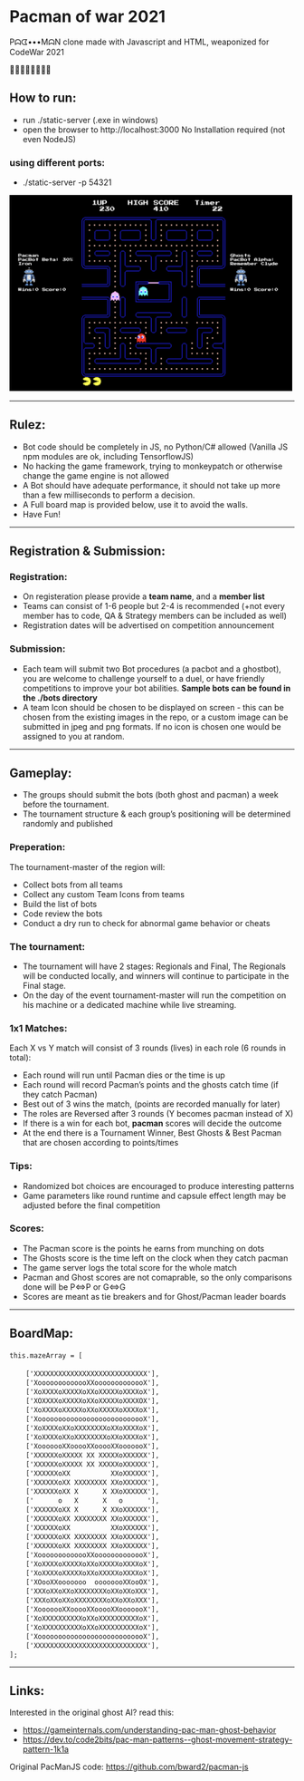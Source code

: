 # Pacman of war 2021
Pᗣᗧ•••MᗣN clone made with Javascript and HTML, weaponized for CodeWar 2021

🍒🍓🍊🍎🍈👾🔔🔑

## How to run:
* run ./static-server (.exe in windows)
* open the browser to http://localhost:3000
No Installation required (not even NodeJS)

### using different ports:
* ./static-server -p 54321

<img src="https://github.com/amitbet/codewar2021/blob/master/ScrShot.png" alt="screen shot" width="500" style="width:500px;"/>

---
## Rulez:
* Bot code should be completely in JS, no Python/C# allowed (Vanilla JS npm modules are ok, including TensorflowJS)
* No hacking the game framework, trying to monkeypatch or otherwise change the game engine is not allowed
* A Bot should have adequate performance, it should not take up more than a few milliseconds to perform a decision.
* A Full board map is provided below, use it to avoid the walls.
* Have Fun!
---
## Registration & Submission:
### Registration:
* On registeration please provide a **team name**, and a **member list** 
* Teams can consist of 1-6 people but 2-4 is recommended (+not every member has to code, QA & Strategy members can be included as well)
* Registration dates will be advertised on competition announcement 

### Submission:
* Each team will submit two Bot procedures (a pacbot and a ghostbot), you are welcome to challenge yourself to a duel, or have friendly competitions to improve your bot abilities. **Sample bots can be found in the ./bots directory**
* A team Icon should be chosen to be displayed on screen - this can be chosen from the existing images in the repo, or a custom image can be submitted in jpeg and png formats. If no icon is chosen one would be assigned to you at random.

---
## Gameplay:
* The groups should submit the bots (both ghost and  pacman) a week before the tournament.
* The tournament structure & each group’s positioning will be determined randomly and published

### Preperation: 
The tournament-master of the region will:
  * Collect bots from all teams
  * Collect any custom Team Icons from teams
  * Build the list of bots
  * Code review the bots 
  * Conduct a dry run to check for abnormal game behavior or cheats

### The tournament:
* The tournament will have 2 stages: Regionals and Final, The Regionals will be conducted locally, and winners will continue to participate in the Final stage.
* On the day of the event tournament-master will run the competition on his machine or a dedicated machine while live streaming.

### 1x1 Matches:
Each X vs Y match will consist of 3 rounds (lives) in each role (6 rounds in total):
* Each round will run until Pacman dies or the time is up
* Each round will record Pacman’s points and the ghosts catch time (if they catch Pacman)
* Best out of 3 wins the match, (points are recorded manually for later)
* The roles are Reversed after 3 rounds (Y becomes pacman instead of X)
* If there is a win for each bot, **pacman** scores will decide the outcome
* At the end there is a Tournament Winner, Best Ghosts & Best Pacman that are chosen according to points/times
  
### Tips:
* Randomized bot choices are encouraged to produce interesting patterns
* Game parameters like round runtime and capsule effect length may be adjusted before the final competition

### Scores:
* The Pacman score is the points he earns from munching on dots
* The Ghosts score is the time left on the clock when they catch pacman
* The game server logs the total score for the whole match
* Pacman and Ghost scores are not comaprable, so the only comparisons done will be P<=>P or G<=>G
* Scores are meant as tie breakers and for Ghost/Pacman leader boards
---

## BoardMap:
```
this.mazeArray = [
      
    ['XXXXXXXXXXXXXXXXXXXXXXXXXXXX'],
    ['XooooooooooooXXooooooooooooX'],
    ['XoXXXXoXXXXXoXXoXXXXXoXXXXoX'],
    ['XOXXXXoXXXXXoXXoXXXXXoXXXXOX'],
    ['XoXXXXoXXXXXoXXoXXXXXoXXXXoX'],
    ['XooooooooooooooooooooooooooX'],
    ['XoXXXXoXXoXXXXXXXXoXXoXXXXoX'],
    ['XoXXXXoXXoXXXXXXXXoXXoXXXXoX'],
    ['XooooooXXooooXXooooXXooooooX'],
    ['XXXXXXoXXXXX XX XXXXXoXXXXXX'],
    ['XXXXXXoXXXXX XX XXXXXoXXXXXX'],
    ['XXXXXXoXX          XXoXXXXXX'],
    ['XXXXXXoXX XXXXXXXX XXoXXXXXX'],
    ['XXXXXXoXX X      X XXoXXXXXX'],
    ['      o   X      X   o      '],
    ['XXXXXXoXX X      X XXoXXXXXX'],
    ['XXXXXXoXX XXXXXXXX XXoXXXXXX'],
    ['XXXXXXoXX          XXoXXXXXX'],
    ['XXXXXXoXX XXXXXXXX XXoXXXXXX'],
    ['XXXXXXoXX XXXXXXXX XXoXXXXXX'],
    ['XooooooooooooXXooooooooooooX'],
    ['XoXXXXoXXXXXoXXoXXXXXoXXXXoX'],
    ['XoXXXXoXXXXXoXXoXXXXXoXXXXoX'],
    ['XOooXXooooooo  oooooooXXooOX'],
    ['XXXoXXoXXoXXXXXXXXoXXoXXoXXX'],
    ['XXXoXXoXXoXXXXXXXXoXXoXXoXXX'],
    ['XooooooXXooooXXooooXXooooooX'],
    ['XoXXXXXXXXXXoXXoXXXXXXXXXXoX'],
    ['XoXXXXXXXXXXoXXoXXXXXXXXXXoX'],
    ['XooooooooooooooooooooooooooX'],
    ['XXXXXXXXXXXXXXXXXXXXXXXXXXXX'],
];
```
---
## Links:
Interested in the original ghost AI?
read this:
* https://gameinternals.com/understanding-pac-man-ghost-behavior
* https://dev.to/code2bits/pac-man-patterns--ghost-movement-strategy-pattern-1k1a


Original PacManJS code:
https://github.com/bward2/pacman-js
